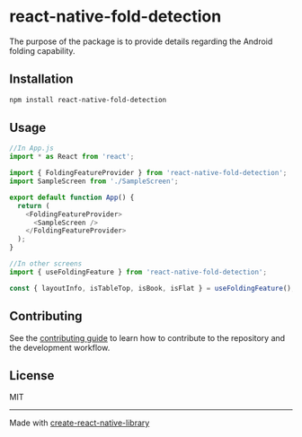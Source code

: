 # react-native-fold-detection

The purpose of the package is to provide details regarding the Android folding capability.

## Installation

```sh
npm install react-native-fold-detection
```

## Usage

```js
//In App.js
import * as React from 'react';

import { FoldingFeatureProvider } from 'react-native-fold-detection';
import SampleScreen from './SampleScreen';

export default function App() {
  return (
    <FoldingFeatureProvider>
      <SampleScreen />
    </FoldingFeatureProvider>
  );
}

//In other screens
import { useFoldingFeature } from 'react-native-fold-detection';

const { layoutInfo, isTableTop, isBook, isFlat } = useFoldingFeature();

```

## Contributing

See the [contributing guide](CONTRIBUTING.md) to learn how to contribute to the repository and the development workflow.

## License

MIT

---

Made with [create-react-native-library](https://github.com/callstack/react-native-builder-bob)
